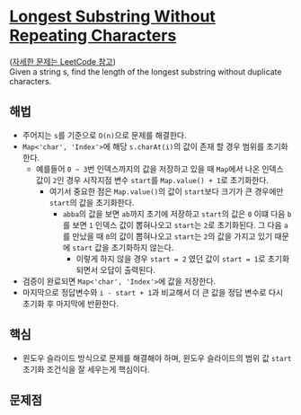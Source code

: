 # [Longest Substring Without Repeating Characters](https://github.com/malvr00/Java-algorithm/blob/master/leetcode/step7/src/Main.java)

([자세한 문제는 LeetCode 참고](https://leetcode.com/problems/longest-substring-without-repeating-characters/description/)) <br/>
Given a string s, find the length of the longest substring without duplicate characters.

## 해법
* 주어지는 `s`를 기준으로 `O(n)`으로 문제를 해결한다.
* `Map<'char', 'Index'>`에 해당 `s.charAt(i)`의 값이 존재 할 경우 범위를 초기화한다.
  * 예를들어 `0 ~ 3`번 인덱스까지의 값을 저장하고 있을 때 `Map`에서 나온 인덱스 값이 `2`인 경우 시작지점 변수 `start`를 `Map.value() + 1`로 초기화한다.
    * 여기서 중요한 점은 `Map.value()`의 값이 `start`보다 크기가 큰 경우에만 `start`의 값을 초기화한다.
      * `abba`의 값을 보면 `ab`까지 초기에 저장하고 `start`의 값은 `0` 이떄 다음 `b`를 보면 `1` 인덱스 값이 뽑혀나오고 `start`는 `2`로 초기화된다. 그 다음 `a`를 만났을 때 `0`의 값이 뽑혀나오고 `start`는 `2`의 값을 가지고 있기 때문에 `start` 값을 초기화하지 않는다.
        * 이렇게 하지 않을 경우 `start = 2` 였던 값이 `start = 1`로 초기화되면서 오답이 출력된다.
* 검증이 완료되면 `Map<'char', 'Index'>`에 값을 저장한다.
* 마지막으로 정답변수와 `i - start + 1`과 비교해서 더 큰 값을 정답 변수로 다시 초기화 후 마지막에 반환한다.

## 핵심
* 윈도우 슬라이드 방식으로 문제를 해결해야 하며, 윈도우 슬라이드의 범위 값 `start` 초기화 조건식을 잘 세우는게 핵심이다.

## 문제점
